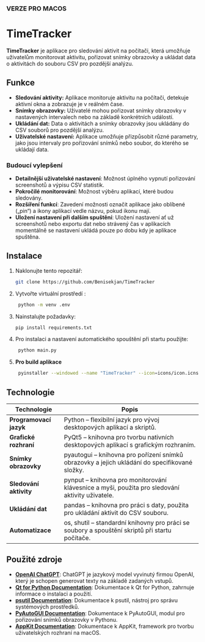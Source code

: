 ### VERZE PRO MACOS

# TimeTracker

**TimeTracker** je aplikace pro sledování aktivit na počítači, která umožňuje uživatelům monitorovat aktivitu, pořizovat snímky obrazovky a ukládat data o aktivitách do souboru CSV pro pozdější analýzu.

## Funkce

- **Sledování aktivity:** Aplikace monitoruje aktivitu na počítači, detekuje aktivní okna a zobrazuje je v reálném čase.
- **Snímky obrazovky:** Uživatelé mohou pořizovat snímky obrazovky v nastavených intervalech nebo na základě konkrétních událostí.
- **Ukládání dat:** Data o aktivitách a snímky obrazovky jsou ukládány do CSV souborů pro pozdější analýzu.
- **Uživatelské nastavení:** Aplikace umožňuje přizpůsobit různé parametry, jako jsou intervaly pro pořizování snímků nebo soubor, do kterého se ukládají data.


### Budoucí vylepšení

- **Detailnější uživatelské nastavení**: Možnost úplného vypnutí pořizování screenshotů a výpisu CSV statistik.
- **Pokročilé monitorování**: Možnost výběru aplikací, které budou sledovány.
- **Rozšíření funkcí**: Zavedení možnosti označit aplikace jako oblíbené („pin“) a ikony aplikací vedle názvu, pokud ikonu mají.
- **Uložení nastavení při dalším spuštění**: Uložení nastavení ať už screenshotů nebo exportu dat nebo strávený čas v aplikacích momentálně se nastavení ukládá pouze po dobu kdy je aplikace spuštěna.


## Instalace

1. Naklonujte tento repozitář:
   ```bash
   git clone https://github.com/Benisekjan/TimeTracker
   ```
2. Vytvořte virtuální prostředí :
   ```bash
    python -m venv .env
   ```
3. Nainstalujte požadavky:

   ```bash
   pip install requirements.txt
   ```

4. Pro instalaci a nastavení automatického spouštění při startu použijte:

   ```bash
    python main.py
   ```

5. **Pro build aplikace**
   ```bash
    pyinstaller --windowed --name "TimeTracker" --icon=icons/icon.icns --add-data "icons:icons" main.py
   ``` 

## Technologie

| Technologie       | Popis                                                                                          |
|-------------------|------------------------------------------------------------------------------------------------|
| **Programovací jazyk** | Python – flexibilní jazyk pro vývoj desktopových aplikací a skriptů.                          |
| **Grafické rozhraní**  | PyQt5 – knihovna pro tvorbu nativních desktopových aplikací s grafickým rozhraním.           |
| **Snímky obrazovky**   | pyautogui – knihovna pro pořízení snímků obrazovky a jejich ukládání do specifikované složky. |
| **Sledování aktivity** | pynput – knihovna pro monitorování klávesnice a myši, použita pro sledování aktivity uživatele.|
| **Ukládání dat**      | pandas – knihovna pro práci s daty, použita pro ukládání aktivit do CSV souboru.              |
| **Automatizace**      | os, shutil – standardní knihovny pro práci se soubory a spouštění skriptů při startu počítače.   |


## Použité zdroje

- **[OpenAI ChatGPT](https://chatgpt.com/)**: ChatGPT je jazykový model vyvinutý firmou OpenAI, který je schopen generovat texty na základě zadaných vstupů.
- **[Qt for Python Documentation](https://doc.qt.io/qtforpython-6/)**: Dokumentace k Qt for Python, zahrnuje informace o instalaci a použití.
- **[psutil Documentation](https://psutil.readthedocs.io/en/latest/#)**: Dokumentace k psutil, nástroj pro správu systémových prostředků.
- **[PyAutoGUI Documentation](https://pyautogui.readthedocs.io/en/latest/screenshot.html#)**: Dokumentace k PyAutoGUI, modul pro pořizování snímků obrazovky v Pythonu.
- **[AppKit Documentation](https://developer.apple.com/documentation/appkit)**: Dokumentace k AppKit, framework pro tvorbu uživatelských rozhraní na macOS.

